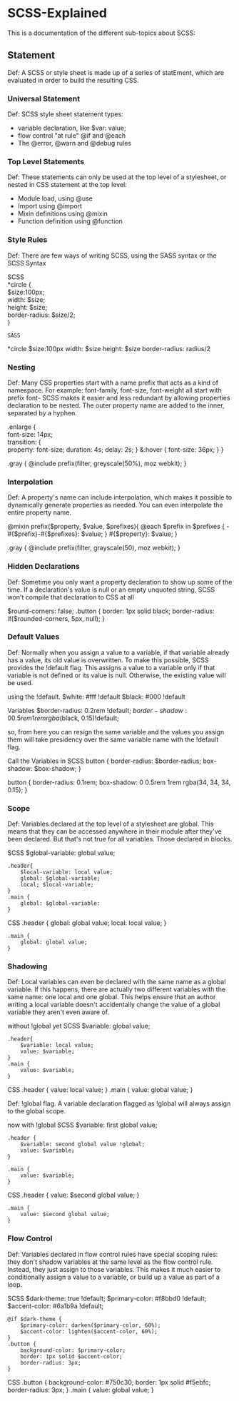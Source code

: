 # SCSS-Explained
This is a documentation of the different sub-topics about SCSS:

## Statement
Def: A SCSS or style sheet is made up of a series of statEment, which are evaluated in order to build the resulting CSS.

### Universal Statement
Def:  SCSS style sheet statement types:
* variable declaration, like $var: value;
* flow control "at rule" @if and @each
* The @error, @warn and @debug rules

### Top Level Statements
Def: These statements can only be used at the top level of a stylesheet, or nested in CSS statement at the top level:
* Module load, using @use
* Import using @import
* Mixin definitions using @mixin
* Function definition using @function

### Style Rules
Def: There are few ways of writing SCSS, using the SASS syntax or the SCSS Syntax

   SCSS                                     
*circle {                                  
    $size:100px;                               
    width: $size;                              
    height: $size;                             
    border-radius: $size/2;                    
}                         

    SASS
*circle 
    $size:100px
    width: $size
    height: $size
    border-radius: radius/2

### Nesting
Def: Many CSS properties start with a name prefix that acts as a kind of namespace. For example: font-family, font-size, font-weight all start with prefix font-
SCSS makes it easier and less redundant by allowing properties declaration to be nested.
The outer property name are added to the inner, separated by a hyphen. 

.enlarge {                                  
    font-size: 14px;                            
    transition: {                           
        property: font-size;
        duration: 4s;
        delay: 2s;
    }
    &:hover {
        font-size: 36px;
    }
}

.gray {
    @include prefix(filter, greyscale(50%), moz webkit);
}
    
### Interpolation 
Def: A property's name can include interpolation, which makes it possible to dynamically generate properties as needed. You can even interpolate the entire property name.

@mixin prefix($property, $value, $prefixes){
    @each $prefix in $prefixes {
        -#{$prefix}-#{$prefixes}: $value;
    }
    #{$property}: $value;
}

.gray {
    @include prefix(filter, grayscale(50), moz webkit);
}

### Hidden Declarations
Def: Sometime you only want a property declaration to show up some of the time. If a declaration's value is null or an empty unquoted string,
SCSS won't compile that declaration to CSS at all

$round-corners: false;
.button {
    border: 1px solid black;
    border-radius: if($rounded-corners, 5px, null);
}

### Default Values
Def: Normally when you assign a value to a variable, if that variable already has a value, its old value is overwritten. To make this possible, SCSS provides the !default flag. This assigns a value to a variable only if that variable is not defined or its value is null. Otherwise, the existing value will be used.

using the !default.
$white: #fff !default
$black: #000 !default

Variables
$border-radius: 0.2rem !default;
$border-shadow: 0 0.5rem 1rem rgba($black, 0.15)!default;

so, from here you can resign the same variable and the values you assign them will take presidency over the same variable name with the !default flag.

Call the Variables in SCSS
button {
    border-radius: $border-radius;
    box-shadow: $box-shadow;
}

button {
    border-radius: 0.1rem;
    box-shadow: 0 0.5rem 1rem rgba(34, 34, 34, 0.15);
}

### Scope
Def: Variables declared at the top level of a stylesheet are global. This means that they can be accessed anywhere in their module after they've been declared. But that's not true for all variables. Those declared in blocks.

SCSS
    $global-variable: global value;

    .header{
        $local-variable: local value;
        global: $global-variable;
        local; $local-variable;
    }
    .main {
        global: $global-variable:
    }

CSS
    .header {
        global: global value;
        local: local value;
    }

    .main {
        global: global value;
    }

### Shadowing 
Def: Local variables can even be declared with the same name as a global variable. If this happens, there are actually two different variables with the same name: one local and one global. This helps ensure that an author writing a local variable doesn't accidentally change the value of a global variable they aren't even aware of.

without !global yet
SCSS
    $variable: global value;

    .header{
        $variable: local value;
        value: $variable;
    }
    .main {
        value: $variable;
    }

CSS
    .header {
        value: local value;
    }
    .main {
        value: global value;
    }

Def: !global flag. A variable declaration flagged as !global will always assign to the global scope.

now with !global
SCSS
    $variable: first global value;

    .header {
        $variable: second global value !global;
        value: $variable;
    }

    .main {
        value: $variable;
    }

CSS
    .header {
        value: $second global value;
    }

    .main {
        value: $second global value;
    }

### Flow Control
Def: Variables declared in flow control rules have special scoping rules: they don't shadow variables at the same level as the flow control rule. Instead, they just assign to those variables. This makes it much easier to conditionally assign a value to a variable, or build up a value as part of a loop. 

SCSS
    $dark-theme: true !default;
    $primary-color: #f8bbd0 !default;
    $accent-color: #6a1b9a !default;

    @if $dark-theme {
        $primary-color: darken($primary-color, 60%);
        $accent-color: lighten($accent-color, 60%);
    }
    .button {
        background-color: $primary-color;
        border: 1px solid $accent-color;
        border-radius: 3px;
    }

CSS
    .button {
        background-color: #750c30;
        border: 1px solid #f5ebfc;
        border-radius: 3px;
    }
    .main {
        value: global value;
    }